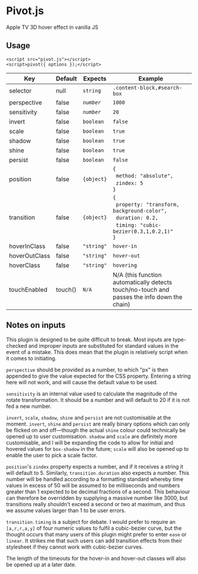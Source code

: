 Pivot.js
=========
Apple TV 3D hover effect in vanilla JS

Usage
-----
    <script src="pivot.js"></script>
    <script>pivot({ options });</script>

Key           |     Default     |  Expects           | Example
--------------|-----------------|--------------------|--------------------------
selector      |     null        | `string`           | `.content-block,#search-box`
perspective   |     false       | *`number`*         | `1000`
sensitivity   |     false       | *`number`*         | `20`
invert        |     false       | `boolean`          | `false`
scale         |     false       | `boolean`          | `true`
shadow        |     false       | `boolean`          | `true`
shine         |     false       | `boolean`          | `true`
persist       |     false       | `boolean`          | `false`
position      |     false       | `{object}`         | `{`<br>&nbsp;&nbsp;`method: "absolute",`<br>&nbsp;&nbsp;`zindex: 5`<br>`}`
transition    |     false       | `{object}`         | `{`<br>&nbsp;&nbsp;`property: "transform, background-color",`<br>&nbsp;&nbsp;`duration: 0.2,`<br>&nbsp;&nbsp;`timing: "cubic-bezier(0.3,1,0.2,1)"`<br>`}`
hoverInClass  |     false       | `"string"`         | `hover-in`
hoverOutClass |     false       | `"string"`         | `hover-out`
hoverClass    |     false       | `"string"`         | `hovering`
touchEnabled  |     touch()     | `N/A`              | N/A (this function automatically detects touch/no-touch and passes the info down the chain)

Notes on inputs
---------------
This plugin is designed to be quite difficult to break. Most inputs are type-checked and improper inputs are substituted for standard values in the event of a mistake. This does mean that the plugin is relatively script when it comes to initiating.

`perspective` should be provided as a number, to which "px" is then appended to give the value expected for the CSS property. Entering a string here will not work, and will cause the default value to be used.

`sensitivity` is an internal value used to calculate the magnitude of the rotate transformation. It should be a number and will default to 20 if it is not fed a new number.

`invert`, `scale`, `shadow`, `shine` and `persist` are not customisable at the moment. `invert`, `shine` and `persist` are really binary options which can only be flicked on and off&mdash;though the actual `shine` colour could technically be opened up to user customisation. `shadow` and `scale` are definitely more customisable, and I will be expanding the code to allow for initial and hovered values for `box-shadow` in the future; `scale` will also be opened up to enable the user to pick a scale factor.

`position`'s `zindex` property expects a number, and if it receives a string it will default to 5. Similarly, `transition.duration` also expects a number. This number will be handled according to a formatting standard whereby time values in excess of 50 will be assumed to be milliseconds and numbers greater than 1 expected to be decimal fractions of a second. This behaviour can therefore be overridden by supplying a massive number like 3000, but transitions really shouldn't exceed a second or two at maximum, and thus we assume values larger than 1 to be user errors.

`transition.timing` is a subject for debate. I would prefer to require an `[a,r,r,a,y]` of four numeric values to fulfil a cubic-bezier curve, but the thought occurs that many users of this plugin might prefer to enter `ease` or `linear`. It strikes me that such users can add transition effects from their stylesheet if they cannot work with cubic-bezier curves.

The length of the timeouts for the hover-in and hover-out classes will also be opened up at a later date.
